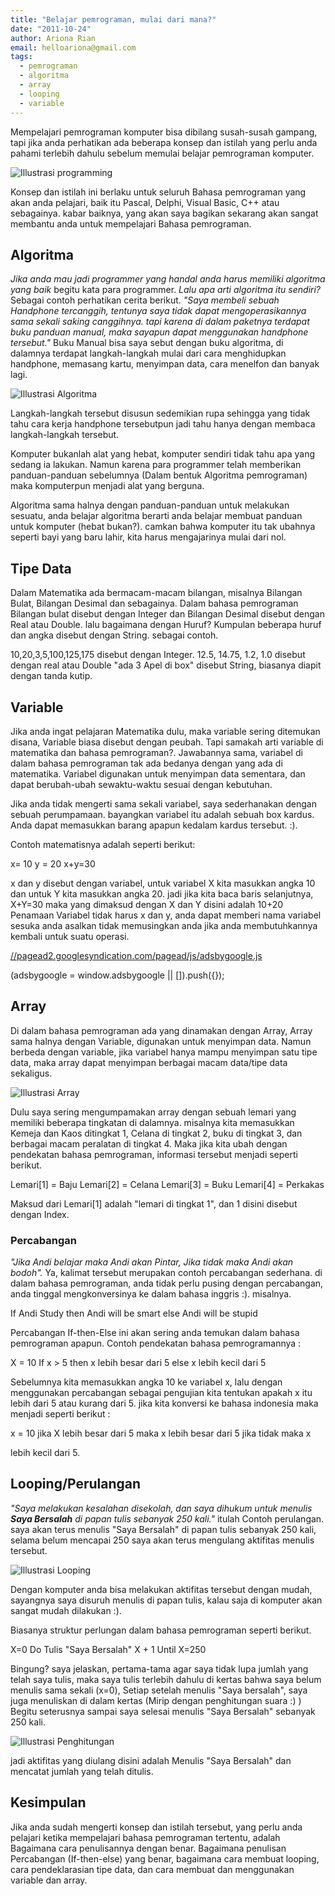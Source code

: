 ```yaml
---
title: "Belajar pemrograman, mulai dari mana?"
date: "2011-10-24"
author: Ariona Rian
email: helloariona@gmail.com
tags: 
  - pemrograman
  - algoritma
  - array
  - looping
  - variable
---
```


Mempelajari pemrograman komputer bisa dibilang susah-susah gampang, tapi jika anda perhatikan ada beberapa konsep dan istilah yang perlu anda pahami terlebih dahulu sebelum memulai belajar pemrograman komputer.

![Illustrasi programming](/assets/img/programming.jpg "Illustrasi programming")

Konsep dan istilah ini berlaku untuk seluruh Bahasa pemrograman yang akan anda pelajari, baik itu Pascal, Delphi, Visual Basic, C++ atau sebagainya. kabar baiknya, yang akan saya bagikan sekarang akan sangat membantu anda untuk mempelajari Bahasa pemrograman.

## Algoritma

_Jika anda mau jadi programmer yang handal anda harus memiliki algoritma yang baik_ begitu kata para programmer. _Lalu apa arti algoritma itu sendiri?_ Sebagai contoh perhatikan cerita berikut. _"Saya membeli sebuah Handphone tercanggih, tentunya saya tidak dapat mengoperasikannya sama sekali saking canggihnya. tapi karena di dalam paketnya terdapat buku panduan manual, maka sayapun dapat menggunakan handphone tersebut."_ Buku Manual bisa saya sebut dengan buku algoritma, di dalamnya terdapat langkah-langkah mulai dari cara menghidupkan handphone, memasang kartu, menyimpan data, cara menelfon dan banyak lagi.

![Illustrasi Algoritma](/assets/img/algoritma.jpg "Illustrasi Algoritma")

Langkah-langkah tersebut disusun sedemikian rupa sehingga yang tidak tahu cara kerja handphone tersebutpun jadi tahu hanya dengan membaca langkah-langkah tersebut.

Komputer bukanlah alat yang hebat, komputer sendiri tidak tahu apa yang sedang ia lakukan. Namun karena para programmer telah memberikan panduan-panduan sebelumnya (Dalam bentuk Algoritma pemrograman) maka komputerpun menjadi alat yang berguna.

Algoritma sama halnya dengan panduan-panduan untuk melakukan sesuatu, anda belajar algoritma berarti anda belajar membuat panduan untuk komputer (hebat bukan?). camkan bahwa komputer itu tak ubahnya seperti bayi yang baru lahir, kita harus mengajarinya mulai dari nol.

## Tipe Data

Dalam Matematika ada bermacam-macam bilangan, misalnya Bilangan Bulat, Bilangan Desimal dan sebagainya. Dalam bahasa pemrograman Bilangan bulat disebut dengan Integer dan Bilangan Desimal disebut dengan Real atau Double. lalu bagaimana dengan Huruf? Kumpulan beberapa huruf dan angka disebut dengan String. sebagai contoh.

10,20,3,5,100,125,175  disebut dengan Integer.
12.5, 14.75, 1.2, 1.0  disebut dengan real atau Double
"ada 3 Apel di box"    disebut String, biasanya diapit dengan tanda kutip.

## Variable

Jika anda ingat pelajaran Matematika dulu, maka variable sering ditemukan disana, Variable biasa disebut dengan peubah. Tapi samakah arti variable di matematika dan bahasa pemrograman?. Jawabannya sama, variabel di dalam bahasa pemrograman tak ada bedanya dengan yang ada di matematika. Variabel digunakan untuk menyimpan data sementara, dan dapat berubah-ubah sewaktu-waktu sesuai dengan kebutuhan.

Jika anda tidak mengerti sama sekali variabel, saya sederhanakan dengan sebuah perumpamaan. bayangkan variabel itu adalah sebuah box kardus. Anda dapat memasukkan barang apapun kedalam kardus tersebut. :).

Contoh matematisnya adalah seperti berikut:

x= 10
y = 20
x+y=30

x dan y disebut dengan variabel, untuk variabel X kita masukkan angka 10 dan untuk Y kita masukkan angka 20. jadi jika kita baca baris selanjutnya, X+Y=30 maka yang dimaksud dengan X dan Y disini adalah 10+20 Penamaan Variabel tidak harus x dan y, anda dapat memberi nama variabel sesuka anda asalkan tidak memusingkan anda jika anda membutuhkannya kembali untuk suatu operasi.

[//pagead2.googlesyndication.com/pagead/js/adsbygoogle.js](//pagead2.googlesyndication.com/pagead/js/adsbygoogle.js)

(adsbygoogle = window.adsbygoogle || \[\]).push({});

## Array

Di dalam bahasa pemrograman ada yang dinamakan dengan Array, Array sama halnya dengan Variable, digunakan untuk menyimpan data. Namun berbeda dengan variable, jika variabel hanya mampu menyimpan satu tipe data, maka array dapat menyimpan berbagai macam data/tipe data sekaligus.

![Illustrasi Array](/assets/img/array.jpg "Illustrasi Array")

Dulu saya sering mengumpamakan array dengan sebuah lemari yang memiliki beberapa tingkatan di dalamnya. misalnya kita memasukkan Kemeja dan Kaos ditingkat 1, Celana di tingkat 2, buku di tingkat 3, dan berbagai macam peralatan di tingkat 4. Maka jika kita ubah dengan pendekatan bahasa pemrograman, informasi tersebut menjadi seperti berikut.

Lemari\[1\] = Baju
Lemari\[2\] = Celana
Lemari\[3\] = Buku
Lemari\[4\] = Perkakas

Maksud dari Lemari\[1\] adalah "lemari di tingkat 1", dan 1 disini disebut dengan Index.

### Percabangan

_"Jika Andi belajar maka Andi akan Pintar, Jika tidak maka Andi akan bodoh"._ Ya, kalimat tersebut merupakan contoh percabangan sederhana. di dalam bahasa pemrograman, anda tidak perlu pusing dengan percabangan, anda tinggal mengkonversinya ke dalam bahasa inggris :). misalnya.

If Andi Study then
    Andi will be smart
else
    Andi will be stupid

Percabangan If-then-Else ini akan sering anda temukan dalam bahasa pemrograman apapun. Contoh pendekatan bahasa pemrogramannya :

X = 10
If x > 5 then
    x lebih besar dari 5
else
    x lebih kecil dari 5

Sebelumnya kita memasukkan angka 10 ke variabel x, lalu dengan menggunakan percabangan sebagai pengujian kita tentukan apakah x itu lebih dari 5 atau kurang dari 5. jika kita konversi ke bahasa indonesia maka menjadi seperti berikut :

x = 10
jika X lebih besar dari 5 maka x lebih besar dari 5 jika tidak maka x 

lebih kecil dari 5.

## Looping/Perulangan

_"Saya melakukan kesalahan disekolah, dan saya dihukum untuk menulis **Saya Bersalah** di papan tulis sebanyak 250 kali."_ itulah Contoh perulangan. saya akan terus menulis "Saya Bersalah" di papan tulis sebanyak 250 kali, selama belum mencapai 250 saya akan terus mengulang aktifitas menulis tersebut.

![Illustrasi Looping](/assets/img/loop.jpg "Illustrasi Looping")

Dengan komputer anda bisa melakukan aktifitas tersebut dengan mudah, sayangnya saya disuruh menulis di papan tulis, kalau saja di komputer akan sangat mudah dilakukan :).

Biasanya struktur perlungan dalam bahasa pemrograman seperti berikut.

X=0
Do
    Tulis "Saya Bersalah"
    X + 1
Until X=250

Bingung? saya jelaskan, pertama-tama agar saya tidak lupa jumlah yang telah saya tulis, maka saya tulis terlebih dahulu di kertas bahwa saya belum menulis sama sekali (x=0), Setiap setelah menulis "Saya bersalah", saya juga menuliskan di dalam kertas (Mirip dengan penghitungan suara :) ) Begitu seterusnya sampai saya selesai menulis "Saya Bersalah" sebanyak 250 kali.

![Illustrasi Penghitungan](/assets/img/hit.jpg "Illustrasi Penghitungan")

jadi aktifitas yang diulang disini adalah Menulis "Saya Bersalah" dan mencatat jumlah yang telah ditulis.

## Kesimpulan

Jika anda sudah mengerti konsep dan istilah tersebut, yang perlu anda pelajari ketika mempelajari bahasa pemrograman tertentu, adalah Bagaimana cara penulisannya dengan benar. Bagaimana penulisan Percabangan (If-then-else) yang benar, bagaimana cara membuat looping, cara pendeklarasian tipe data, dan cara membuat dan menggunakan variable dan array.

